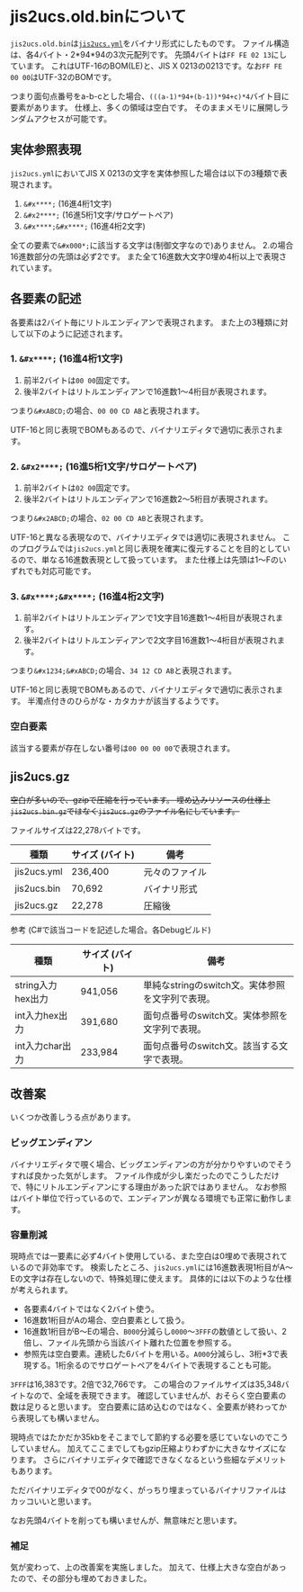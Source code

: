 # jis2ucs.old.binについて
`jis2ucs.old.bin`は[`jis2ucs.yml`](https://github.com/aozorahack/aozora2html/blob/master/yml/jis2ucs.yml)をバイナリ形式にしたものです。
ファイル構造は、各4バイト・2\*94\*94の3次元配列です。
先頭4バイトは`FF FE 02 13`にしています。
これはUTF-16のBOM(LE)と、JIS X 0213の0213です。なお`FF FE 00 00`はUTF-32のBOMです。

つまり面句点番号をa-b-cとした場合、`(((a-1)*94+(b-1))*94+c)*4`バイト目に要素があります。
仕様上、多くの領域は空白です。
そのままメモリに展開しランダムアクセスが可能です。

## 実体参照表現
`jis2ucs.yml`においてJIS X 0213の文字を実体参照した場合は以下の3種類で表現されます。

1. `&#x****;` (16進4桁1文字)
2. `&#x2****;` (16進5桁1文字/サロゲートペア)
3. `&#x****;&#x****;` (16進4桁2文字)

全ての要素で`&#x000*;`に該当する文字は(制御文字なので)ありません。
2.の場合16進数部分の先頭は必ず2です。
また全て16進数大文字0埋め4桁以上で表現されています。

## 各要素の記述
各要素は2バイト毎にリトルエンディアンで表現されます。
また上の3種類に対して以下のように記述されます。

### 1. `&#x****;` (16進4桁1文字)
1. 前半2バイトは`00 00`固定です。
2. 後半2バイトはリトルエンディアンで16進数1～4桁目が表現されます。

つまり`&#xABCD;`の場合、`00 00 CD AB`と表現されます。

UTF-16と同じ表現でBOMもあるので、バイナリエディタで適切に表示されます。

### 2. `&#x2****;` (16進5桁1文字/サロゲートペア)
1. 前半2バイトは`02 00`固定です。
2. 後半2バイトはリトルエンディアンで16進数2～5桁目が表現されます。

つまり`&#x2ABCD;`の場合、`02 00 CD AB`と表現されます。

UTF-16と異なる表現なので、バイナリエディタでは適切に表現されません。
このプログラムでは`jis2ucs.yml`と同じ表現を確実に復元することを目的としているので、単なる16進数表現として扱っています。
また仕様上は先頭は1～Fのいずれでも対応可能です。

### 3. `&#x****;&#x****;` (16進4桁2文字)
1. 前半2バイトはリトルエンディアンで1文字目16進数1～4桁目が表現されます。
2. 後半2バイトはリトルエンディアンで2文字目16進数1～4桁目が表現されます。

つまり`&#x1234;&#xABCD;`の場合、`34 12 CD AB`と表現されます。

UTF-16と同じ表現でBOMもあるので、バイナリエディタで適切に表示されます。
半濁点付きのひらがな・カタカナが該当するようです。

### 空白要素
該当する要素が存在しない番号は`00 00 00 00`で表現されます。

## jis2ucs.gz
~~空白が多いので、gzipで圧縮を行っています。
埋め込みリソースの仕様上`jis2ucs.bin.gz`ではなく`jis2ucs.gz`のファイル名にしています。~~

ファイルサイズは22,278バイトです。

| 種類 | サイズ (バイト) | 備考 |
| -- | -- | -- |
| jis2ucs.yml | 236,400 | 元々のファイル |
| jis2ucs.bin | 70,692 | バイナリ形式 |
| jis2ucs.gz | 22,278 | 圧縮後 |

参考 (C#で該当コードを記述した場合。各Debugビルド)

| 種類 | サイズ (バイト) | 備考 |
| -- | -- | -- |
| string入力hex出力 | 941,056 | 単純なstringのswitch文。実体参照を文字列で表現。 |
| int入力hex出力 | 391,680 | 面句点番号のswitch文。実体参照を文字列で表現。 |
| int入力char出力 | 233,984 | 面句点番号のswitch文。該当する文字で表現。 |

## 改善案
いくつか改善しうる点があります。

### ビッグエンディアン
バイナリエディタで覗く場合、ビッグエンディアンの方が分かりやすいのでそうすれば良かった気がします。
ファイル作成が少し楽だったのでこうしただけで、特にリトルエンディアンにする理由があった訳ではありません。
なお参照はバイト単位で行っているので、エンディアンが異なる環境でも正常に動作します。

### 容量削減
現時点では一要素に必ず4バイト使用している、また空白は0埋めで表現されているので非効率です。
検索したところ、`jis2ucs.yml`には16進数表現1桁目がA～Eの文字は存在しないので、特殊処理に使えます。
具体的には以下のような仕様が考えられます。

* 各要素4バイトではなく2バイト使う。
* 16進数1桁目がAの場合、空白要素として扱う。
* 16進数1桁目がB～Eの場合、`B000`分減らし`0000`～`3FFF`の数値として扱い、2倍し、ファイル先頭から当該バイト離れた位置を参照する。
* 参照先は空白要素。連続した6バイトを用いる。`A000`分減らし、3桁*3で表現する。1桁余るのでサロゲートペアを4バイトで表現することも可能。

`3FFF`は16,383です。2倍で32,766です。
この場合のファイルサイズは35,348バイトなので、全域を表現できます。
確認していませんが、おそらく空白要素の数は足りると思います。
空白要素に詰め込むのではなく、全要素が終わってから表現しても構いません。

現時点ではたかだか35kbをそこまでして節約する必要を感じていないのでこうしていません。
加えてここまでしてもgzip圧縮よりわずかに大きなサイズになります。
さらにバイナリエディタで確認できなくなるという些細なデメリットもあります。

ただバイナリエディタで00がなく、がっちり埋まっているバイナリファイルはカッコいいと思います。

なお先頭4バイトを削っても構いませんが、無意味だと思います。

### 補足
気が変わって、上の改善案を実施しました。
加えて、仕様上大きな空白があったので、その部分も埋めておきました。
